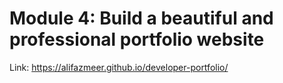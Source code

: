 # Module 4: Build a beautiful and professional portfolio website
Link: https://alifazmeer.github.io/developer-portfolio/
